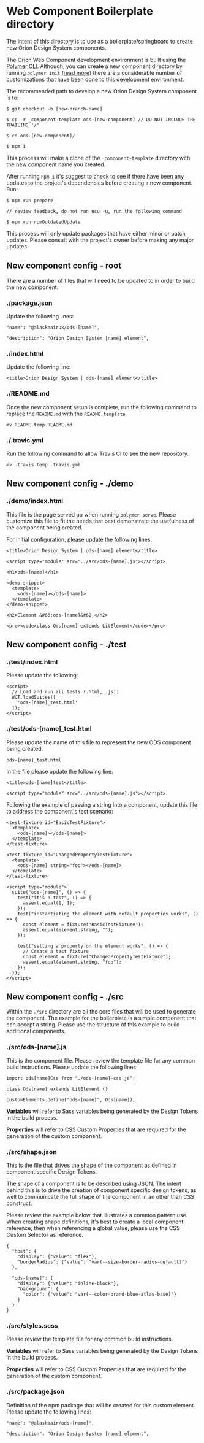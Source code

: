 # Web Component Boilerplate directory

The intent of this directory is to use as a boilerplate/springboard to create new Orion Design System components. 

The Orion Web Component development environment is built using the [Polymer CLI](https://polymer-library.polymer-project.org/3.0/docs/tools/polymer-cli-commands). Although, you can create a new component directory by running `polymer init` [(read more)](https://polymer-library.polymer-project.org/3.0/docs/tools/create-element-polymer-cli) there are a considerable number of customizations that have been done to this development environment.

The recommended path to develop a new Orion Design System component is to:

```
$ git checkout -b [new-branch-name]

$ cp -r _component-template ods-[new-component] // DO NOT INCLUDE THE TRAILING '/'

$ cd ods-[new-component]/

$ npm i
```

This process will make a clone of the `_component-template` directory with the new component name you created. 

After running `npm i` it's suggest to check to see if there have been any updates to the project's dependencies before creating a new component. Run:

```
$ npm run prepare

// review feedback, do not run ncu -u, run the following command

$ npm run npmOutdatedUpdate
```

This process will only update packages that have either minor or patch updates. Please consult with the project's owner before making any major updates. 

## New component config - root

There are a number of files that will need to be updated to in order to build the new component. 

### ./package.json

Update the following lines:

```
"name": "@alaskaairux/ods-[name]",

"description": "Orion Design System [name] element",
```

### ./index.html

Update the following line:

```
<title>Orion Design System | ods-[name] element</title>
```

### ./README.md

Once the new component setup is complete, run the following command to replace the `README.md` with the `README.template`.

```
mv README.temp README.md
```

### ./.travis.yml

Run the following command to allow Travis CI to see the new repository. 

```
mv .travis.temp .travis.yml
```

## New component config - ./demo

### ./demo/index.html

This file is the page served up when running `polymer serve`. Please customize this file to fit the needs that best demonstrate the usefulness of the component being created. 

For initial configuration, please update the following lines:

```
<title>Orion Design System | ods-[name] element</title>

<script type="module" src="../src/ods-[name].js"></script>

<h1>ods-[name]</h1>

<demo-snippet>
  <template>
    <ods-[name]></ods-[name]>
  </template>
</demo-snippet>

<h2>Element &#60;ods-[name]&#62;</h2>

<pre><code>class Ods[name] extends LitElement</code></pre>
```

## New component config - ./test

### ./test/index.html

Please update the following:

```
<script>
  // Load and run all tests (.html, .js):
  WCT.loadSuites([
    'ods-[name]_test.html'
  ]);
</script>
```

### ./test/ods-[name]_test.html

Please update the name of this file to represent the new ODS component being created. 

```
ods-[name]_test.html
```

In the file please update the following line:

```
<title>ods-[name]test</title>

<script type="module" src="../src/ods-[name].js"></script>
```

Following the example of passing a string into a component, update this file to address the component's test scenario:

```
<test-fixture id="BasicTestFixture">
  <template>
    <ods-[name]></ods-[name]>
  </template>
</test-fixture>

<test-fixture id="ChangedPropertyTestFixture">
  <template>
    <ods-[name] string="foo"></ods-[name]>
  </template>
</test-fixture>

<script type="module">
  suite("ods-[name]", () => {
    test("it's a test", () => {
      assert.equal(1, 1);
    });
    test("instantiating the element with default properties works", () => {
      const element = fixture("BasicTestFixture");
      assert.equal(element.string, "");
    });

    test("setting a property on the element works", () => {
      // Create a test fixture
      const element = fixture("ChangedPropertyTestFixture");
      assert.equal(element.string, "foo");
    });
  });
</script>
```

## New component config - ./src

Within the `./src` directory are all the core files that will be used to generate the component. The example for the boilerplate is a simple component that can accept a string. Please use the structure of this example to build additional components. 

### ./src/ods-[name].js

This is the component file. Please review the template file for any common build instructions. Please update the following lines:

```
import ods[name]Css from "./ods-[name]-css.js";

class Ods[name] extends LitElement {}

customElements.define("ods-[name]", Ods[name]);
```

**Variables** will refer to Sass variables being generated by the Design Tokens in the build process. 

**Properties** will refer to CSS Custom Properties that are required for the generation of the custom component. 

### ./src/shape.json

This is the file that drives the shape of the component as defined in component specific Design Tokens. 

The shape of a component is to be described using JSON. The intent behind this is to drive the creation of component specific design tokens, as well to communicate the full shape of the component in an other than CSS construct.

Please review the example below that illustrates a common pattern use. When creating shape definitions, it's best to create a local component reference, then when referencing a global value, please use the CSS Custom Selector as reference.

```
{
  "host": {
    "display": {"value": "flex"},
    "borderRadius": {"value": "var(--size-border-radius-default)"}
  },

  "ods-[name]": {
    "display": {"value": "inline-block"},
    "background": {
      "color": {"value": "var(--color-brand-blue-atlas-base)"}
    }
  }
}
```

### ./src/styles.scss

Please review the template file for any common build instructions. 

**Variables** will refer to Sass variables being generated by the Design Tokens in the build process. 

**Properties** will refer to CSS Custom Properties that are required for the generation of the custom component. 

### ./src/package.json

Definition of the npm package that will be created for this custom element. Please update the following lines:

```
"name": "@alaskaair/ods-[name]",

"description": "Orion Design System [name] element",
```

